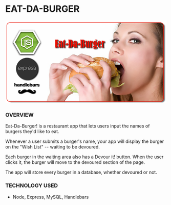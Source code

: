 # EAT-DA-BURGER

![logo](https://github.com/cmdavies10/burger/blob/master/public/assets/img/eatdaburger.png)

### OVERVIEW

Eat-Da-Burger! is a restaurant app that lets users input the names of burgers they'd like to eat.

Whenever a user submits a burger's name, your app will display the burger on the "Wish List" -- waiting to be devoured.

Each burger in the waiting area also has a Devour it! button. When the user clicks it, the burger will move to the devoured section of the page.

The app will store every burger in a database, whether devoured or not.

### TECHNOLOGY USED

-   Node, Express, MySQL, Handlebars
